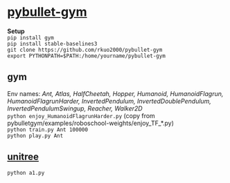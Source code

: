 # [pybullet-gym](https://github.com/benelot/pybullet-gym)
**Setup**<br>
`pip install gym`<br>
`pip install stable-baselines3`<br>
`git clone https://github.com/rkuo2000/pybullet-gym`<br>
`export PYTHONPATH=$PATH:/home/yourname/pybullet-gym`

## gym
Env names: 
*Ant, Atlas, HalfCheetah, Hopper, Humanoid, HumanoidFlagrun, HumanoidFlagrunHarder, InvertedPendulum, InvertedDoublePendulum, InvertedPendulumSwingup, Reacher, Walker2D*<br>
`python enjoy_HumanoidFlagrunHarder.py` (copy from pybulletgym/examples/roboschool-weights/enjoy_TF_*.py)<br>
`python train.py Ant 100000`<br>
`python play.py Ant`<br>

## [unitree](https://github.com/unitreerobotics/unitree_pybullet)
`python a1.py`<br>

